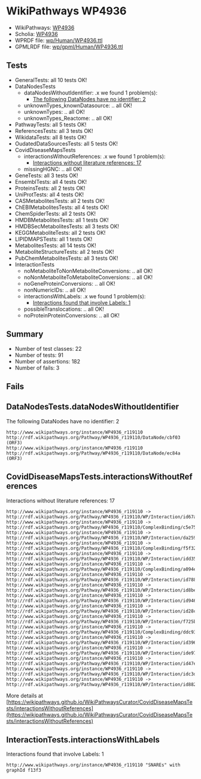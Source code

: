 # WikiPathways WP4936

* WikiPathways: [WP4936](https://identifiers.org/wikipathways:WP4936)
* Scholia: [WP4936](https://scholia.toolforge.org/wikipathways/WP4936)
* WPRDF file: [wp/Human/WP4936.ttl](../wp/Human/WP4936.ttl)
* GPMLRDF file: [wp/gpml/Human/WP4936.ttl](../wp/gpml/Human/WP4936.ttl)

## Tests
* GeneralTests: all 10 tests OK!
* DataNodesTests
    * dataNodesWithoutIdentifier: .x we found 1 problem(s):
        * [The following DataNodes have no identifier: 2](#d2d32fa1)
    * unknownTypes_knownDatasource: .. all OK!
    * unknownTypes: .. all OK!
    * unknownTypes_Reactome: .. all OK!
* PathwayTests: all 5 tests OK!
* ReferencesTests: all 3 tests OK!
* WikidataTests: all 8 tests OK!
* OudatedDataSourcesTests: all 5 tests OK!
* CovidDiseaseMapsTests
    * interactionsWithoutReferences: .x we found 1 problem(s):
        * [Interactions without literature references: 17](#9701cce8)
    * missingHGNC: .. all OK!
* GeneTests: all 3 tests OK!
* EnsemblTests: all 4 tests OK!
* ProteinsTests: all 2 tests OK!
* UniProtTests: all 4 tests OK!
* CASMetabolitesTests: all 2 tests OK!
* ChEBIMetabolitesTests: all 4 tests OK!
* ChemSpiderTests: all 2 tests OK!
* HMDBMetabolitesTests: all 1 tests OK!
* HMDBSecMetabolitesTests: all 3 tests OK!
* KEGGMetaboliteTests: all 2 tests OK!
* LIPIDMAPSTests: all 1 tests OK!
* MetabolitesTests: all 14 tests OK!
* MetaboliteStructureTests: all 2 tests OK!
* PubChemMetabolitesTests: all 3 tests OK!
* InteractionTests
    * noMetaboliteToNonMetaboliteConversions: .. all OK!
    * noNonMetaboliteToMetaboliteConversions: .. all OK!
    * noGeneProteinConversions: .. all OK!
    * nonNumericIDs: .. all OK!
    * interactionsWithLabels: .x we found 1 problem(s):
        * [Interactions found that involve Labels: 1](#630d2678)
    * possibleTranslocations: .. all OK!
    * noProteinProteinConversions: .. all OK!


## Summary

* Number of test classes: 22
* Number of tests: 91
* Number of assertions: 182
* Number of fails: 3

## Fails

<a name="d2d32fa1" />

## DataNodesTests.dataNodesWithoutIdentifier

The following DataNodes have no identifier: 2
```
http://www.wikipathways.org/instance/WP4936_r119110 http://rdf.wikipathways.org/Pathway/WP4936_r119110/DataNode/cbf03 (ORF3)
http://www.wikipathways.org/instance/WP4936_r119110 http://rdf.wikipathways.org/Pathway/WP4936_r119110/DataNode/ec84a (ORF3)
```

<a name="9701cce8" />

## CovidDiseaseMapsTests.interactionsWithoutReferences

Interactions without literature references: 17
```
http://www.wikipathways.org/instance/WP4936_r119110 -> http://rdf.wikipathways.org/Pathway/WP4936_r119110/WP/Interaction/id67a2f315
http://www.wikipathways.org/instance/WP4936_r119110 -> http://rdf.wikipathways.org/Pathway/WP4936_r119110/ComplexBinding/c5e75
http://www.wikipathways.org/instance/WP4936_r119110 -> http://rdf.wikipathways.org/Pathway/WP4936_r119110/WP/Interaction/da259
http://www.wikipathways.org/instance/WP4936_r119110 -> http://rdf.wikipathways.org/Pathway/WP4936_r119110/ComplexBinding/f5f32
http://www.wikipathways.org/instance/WP4936_r119110 -> http://rdf.wikipathways.org/Pathway/WP4936_r119110/WP/Interaction/idd35c42c0
http://www.wikipathways.org/instance/WP4936_r119110 -> http://rdf.wikipathways.org/Pathway/WP4936_r119110/ComplexBinding/a094e
http://www.wikipathways.org/instance/WP4936_r119110 -> http://rdf.wikipathways.org/Pathway/WP4936_r119110/WP/Interaction/id788d6f1c
http://www.wikipathways.org/instance/WP4936_r119110 -> http://rdf.wikipathways.org/Pathway/WP4936_r119110/WP/Interaction/id8be830b7
http://www.wikipathways.org/instance/WP4936_r119110 -> http://rdf.wikipathways.org/Pathway/WP4936_r119110/WP/Interaction/id94635bcc
http://www.wikipathways.org/instance/WP4936_r119110 -> http://rdf.wikipathways.org/Pathway/WP4936_r119110/WP/Interaction/id28c533ea
http://www.wikipathways.org/instance/WP4936_r119110 -> http://rdf.wikipathways.org/Pathway/WP4936_r119110/WP/Interaction/f725b
http://www.wikipathways.org/instance/WP4936_r119110 -> http://rdf.wikipathways.org/Pathway/WP4936_r119110/ComplexBinding/ddc93
http://www.wikipathways.org/instance/WP4936_r119110 -> http://rdf.wikipathways.org/Pathway/WP4936_r119110/WP/Interaction/id396f48b2
http://www.wikipathways.org/instance/WP4936_r119110 -> http://rdf.wikipathways.org/Pathway/WP4936_r119110/WP/Interaction/ide9784478
http://www.wikipathways.org/instance/WP4936_r119110 -> http://rdf.wikipathways.org/Pathway/WP4936_r119110/WP/Interaction/id47e9ee53
http://www.wikipathways.org/instance/WP4936_r119110 -> http://rdf.wikipathways.org/Pathway/WP4936_r119110/WP/Interaction/idc3daa4b8
http://www.wikipathways.org/instance/WP4936_r119110 -> http://rdf.wikipathways.org/Pathway/WP4936_r119110/WP/Interaction/id8825c1d0
```

More details at [https://wikipathways.github.io/WikiPathwaysCurator/CovidDiseaseMapsTests/interactionsWithoutReferences](https://wikipathways.github.io/WikiPathwaysCurator/CovidDiseaseMapsTests/interactionsWithoutReferences)

<a name="630d2678" />

## InteractionTests.interactionsWithLabels

Interactions found that involve Labels: 1
```
http://www.wikipathways.org/instance/WP4936_r119110 "SNAREs" with graphId f13f3
```

